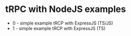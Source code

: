 # tRPC with NodeJS examples

- 0 - simple example tRCP with ExpressJS (TS/JS)
- 1 - simple example tRCP with ExpressJS (TS)

